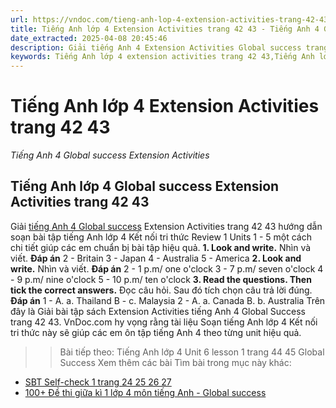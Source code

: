 ```yaml
---
url: https://vndoc.com/tieng-anh-lop-4-extension-activities-trang-42-43-299848
title: Tiếng Anh lớp 4 Extension Activities trang 42 43 - Tiếng Anh 4 Global success Extension Activities - VnDoc.com
date_extracted: 2025-04-08 20:45:46
description: Giải tiếng Anh 4 Extension Activities Global success trang 42 43 giúp các em chuẩn bị bài tập tiếng Anh lớp 4 Global success hiệu quả.
keywords: Tiếng Anh lớp 4 extension activities trang 42 43,Tiếng Anh lớp 4 extension activities,Tiếng Anh 4 Global success extension activities,extension activities tiếng anh lớp 4 global success,tiếng anh lớp 4 global success extension activities,extension activities lớp 4,Tiếng Anh lớp 4 extension activities trang 42 43 Global Success,tiếng anh 4 extension activities,tiếng anh 4 extension activities trang 42 43,tiếng anh 4 extension activities global success
---
```


# Tiếng Anh lớp 4 Extension Activities trang 42 43
 _Tiếng Anh 4 Global success Extension Activities_
## Tiếng Anh lớp 4 Global success Extension Activities trang 42 43
Giải [tiếng Anh 4 Global success](<https://vndoc.com/tieng-anh-lop-4-global-success>) Extension Activities trang 42 43 hướng dẫn soạn bài tập tiếng Anh lớp 4 Kết nối tri thức Review 1 Units 1 - 5 một cách chi tiết giúp các em chuẩn bị bài tập hiệu quả.
**1\. Look and write.** Nhìn và viết.
**Đáp án**
2 - Britain
3 - Japan
4 - Australia
5 - America
**2\. Look and write.** Nhìn và viết.
**Đáp án**
2 - 1 p.m/ one o'clock
3 - 7 p.m/ seven o'clock
4 - 9 p.m/ nine o'clock
5 - 10 p.m/ ten o'clock
**3\. Read the questions. Then tick the correct answers.** Đọc câu hỏi. Sau đó tích chọn câu trả lời đúng.
**Đáp án**
1 - A. a. Thailand
B - c. Malaysia
2 - A. a. Canada
B. b. Australia
Trên đây là Giải bài tập  sách Extension Activities tiếng Anh 4 Global Success trang 42 43. VnDoc.com hy vọng rằng tài liệu Soạn tiếng Anh lớp 4 Kết nối tri thức này sẽ giúp các em ôn tập tiếng Anh 4 theo từng unit hiệu quả.
>> Bài tiếp theo: Tiếng Anh lớp 4 Unit 6 lesson 1 trang 44 45 Global Success
Xem thêm các bài Tìm bài trong mục này khác:
  * [SBT Self-check 1 trang 24 25 26 27](</sach-bai-tap-tieng-anh-lop-4-self-check-1-301480>)
  * [100+ Đề thi giữa kì 1 lớp 4 môn tiếng Anh - Global success](</de-thi-tieng-anh-lop-4-giua-hoc-ki-1-global-success>)

